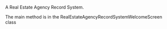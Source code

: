 A Real Estate Agency Record System.

The main method is in the RealEstateAgencyRecordSystemWelcomeScreen class
